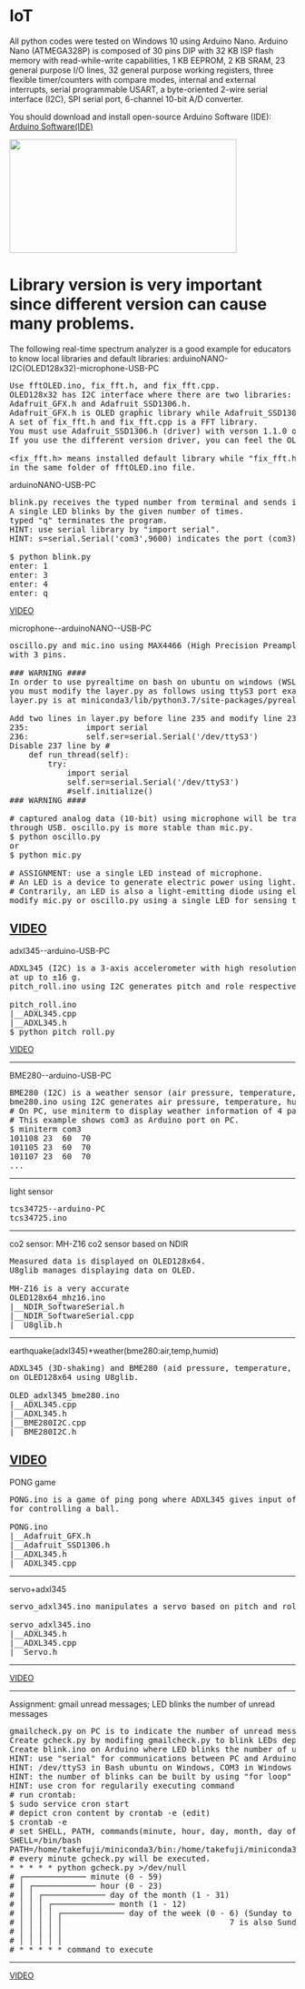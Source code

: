 # IoT

All python codes were tested on Windows 10 using Arduino Nano.
Arduino Nano (ATMEGA328P) is composed of 30 pins DIP with 32 KB ISP flash memory with read-while-write capabilities, 1 KB EEPROM, 2 KB SRAM, 23 general purpose I/O lines, 32 general purpose working registers, three flexible timer/counters with compare modes, internal and external interrupts, serial programmable USART, a byte-oriented 2-wire serial interface (I2C), SPI serial port, 6-channel 10-bit A/D converter.

You should download and install open-source Arduino Software (IDE):
<a href="https://www.arduino.cc/en/main/software"> Arduino Software(IDE)</a>

<img src="https://github.com/ytakefuji/IoT/blob/master/nanopins.jpg" height=200 width=400>

# Library version is very important since different version can cause many problems.
The following real-time spectrum analyzer is a good example for educators to know 
local libraries and default libraries:
arduinoNANO-I2C(OLED128x32)-microphone-USB-PC
<pre>
Use fftOLED.ino, fix_fft.h, and fix_fft.cpp.
OLED128x32 has I2C interface where there are two libraries: 
Adafruit_GFX.h and Adafruit_SSD1306.h.
Adafruit_GFX.h is OLED graphic library while Adafruit_SSD1306.h is a driver software.
A set of fix_fft.h and fix_fft.cpp is a FFT library.
You must use Adafruit_SSD1306.h (driver) with verson 1.1.0 or 1.1.2.
If you use the different version driver, you can feel the OLED display is so slow.

&#60fix_fft.h&#62 means installed default library while "fix_fft.h" means local library 
in the same folder of fftOLED.ino file.
</pre>


arduinoNANO-USB-PC
<pre>
blink.py receives the typed number from terminal and sends it to arduino Nano through USB. 
A single LED blinks by the given number of times. 
typed "q" terminates the program.
HINT: use serial library by "import serial". 
HINT: s=serial.Serial('com3',9600) indicates the port (com3) and baudrate (9600) respectively.

$ python blink.py
enter: 1
enter: 3
enter: 4
enter: q
</pre>
<a href='https://youtu.be/pyEo5iOtCAY'> VIDEO</a>


microphone--arduinoNANO--USB-PC
<pre>
oscillo.py and mic.ino using MAX4466 (High Precision Preamplifier Electret Microphone Amplifier)
with 3 pins.

### WARNING ####
In order to use pyrealtime on bash on ubuntu on windows (WSL),
you must modify the layer.py as follows using ttyS3 port example:
layer.py is at miniconda3/lib/python3.7/site-packages/pyrealtime/layer.py

Add two lines in layer.py before line 235 and modify line 237:
235:            import serial
236:            self.ser=serial.Serial('/dev/ttyS3')
Disable 237 line by #
    def run_thread(self):
        try:
            import serial
            self.ser=serial.Serial('/dev/ttyS3')
            #self.initialize()
### WARNING ####

# captured analog data (10-bit) using microphone will be transmitted from Arduino Nano to PC
through USB. oscillo.py is more stable than mic.py.
$ python oscillo.py 
or
$ python mic.py

# ASSIGNMENT: use a single LED instead of microphone.
# An LED is a device to generate electric power using light.
# Contrarily, an LED is also a light-emitting diode using electric power.
modify mic.py or oscillo.py using a single LED for sensing the intensity of light.
</pre>
<a href='https://youtu.be/Lj34cn2UcCo'> VIDEO</a>
--------------------------
adxl345--arduino-USB-PC
<pre>
ADXL345 (I2C) is a 3-axis accelerometer with high resolution (13-bit) measurement 
at up to ±16 g. 
pitch_roll.ino using I2C generates pitch and role respectively.

pitch_roll.ino
|__ADXL345.cpp
|__ADXL345.h
$ python pitch_roll.py
</pre>
<a href='https://youtu.be/7ekkDMEk4o0'> VIDEO</a>

--------------------------
BME280--arduino-USB-PC
<pre>
BME280 (I2C) is a weather sensor (air pressure, temperature, humidity). 
bme280.ino using I2C generates air pressure, temperature, humidity, and HI(heat index) respectively.
# On PC, use miniterm to display weather information of 4 parameters.
# This example shows com3 as Arduino port on PC.
$ miniterm com3
101108 23  60  70
101105 23  60  70
101107 23  60  70
...
</pre>
--------------------------
light sensor 
<pre>
tcs34725--arduino-PC
tcs34725.ino
</pre>
--------------------------
co2 sensor: MH-Z16 co2 sensor based on NDIR
<pre>
Measured data is displayed on OLED128x64.  
U8glib manages displaying data on OLED.

MH-Z16 is a very accurate 
OLED128x64_mhz16.ino
|__NDIR_SoftwareSerial.h
|__NDIR_SoftwareSerial.cpp
|__U8glib.h
</pre>
--------------------------
earthquake(adxl345)+weather(bme280:air,temp,humid)
<pre>
ADXL345 (3D-shaking) and BME280 (aid pressure, temperature, humidity) data are displayed
on OLED128x64 using U8glib.

OLED_adxl345_bme280.ino
|__ADXL345.cpp
|__ADXL345.h
|__BME280I2C.cpp
|__BME280I2C.h
</pre>
<a href='https://youtu.be/0GyXGndFAKk'> VIDEO</a>
--------------------------
PONG game
<pre>
PONG.ino is a game of ping pong where ADXL345 gives input of pitch and role 
for controlling a ball.

PONG.ino
|__Adafruit_GFX.h
|__Adafruit_SSD1306.h
|__ADXL345.h
|__ADXL345.cpp
</pre>
---------------------------
servo+adxl345
<pre>
servo_adxl345.ino manipulates a servo based on pitch and role by ADXL345.

servo_adxl345.ino
|__ADXL345.h
|__ADXL345.cpp
|__Servo.h
</pre>
---------------------------
<a href='https://youtu.be/BsDuZaXPQck'> VIDEO</a>

---------------------------
Assignment: gmail unread messages; LED blinks the number of unread messages
<pre>
gmailcheck.py on PC is to indicate the number of unread messages in gmail.
Create gcheck.py by modifing gmailcheck.py to blink LEDs depending on given number.
Create blink.ino on Arduino where LED blinks the number of unread messages.
HINT: use "serial" for communications between PC and Arduino.
HINT: /dev/ttyS3 in Bash ubuntu on Windows, COM3 in Windows
HINT: the number of blinks can be built by using "for loop" in Arduino.
HINT: use cron for regularily executing command
# run crontab:
$ sudo service cron start
# depict cron content by crontab -e (edit)
$ crontab -e
# set SHELL, PATH, commands(minute, hour, day, month, day of the week, command)
SHELL=/bin/bash
PATH=/home/takefuji/miniconda3/bin:/home/takefuji/miniconda3/condabin:/usr/local/sbin:/usr/local/bin:/usr/sbin:/usr/bin:/sbin:/bin
# every minute gcheck.py will be executed.
* * * * * python gcheck.py >/dev/null
# ┌───────────── minute (0 - 59)
# │ ┌───────────── hour (0 - 23)
# │ │ ┌───────────── day of the month (1 - 31)
# │ │ │ ┌───────────── month (1 - 12)
# │ │ │ │ ┌───────────── day of the week (0 - 6) (Sunday to Saturday;
# │ │ │ │ │                                   7 is also Sunday on some systems)
# │ │ │ │ │
# │ │ │ │ │
# * * * * * command to execute
</pre>
---------------------------
<a href='https://youtu.be/ExHR-klQG3w'> VIDEO</a>

